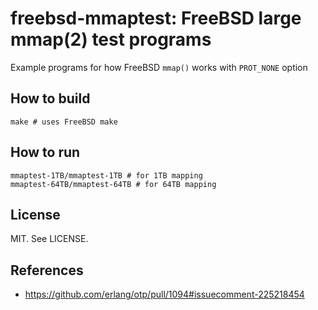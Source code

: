 # freebsd-mmaptest: FreeBSD large mmap(2) test programs

Example programs for how FreeBSD `mmap()` works with `PROT_NONE` option

## How to build

    make # uses FreeBSD make

## How to run

    mmaptest-1TB/mmaptest-1TB # for 1TB mapping
    mmaptest-64TB/mmaptest-64TB # for 64TB mapping

## License

MIT. See LICENSE.

## References

* https://github.com/erlang/otp/pull/1094#issuecomment-225218454
